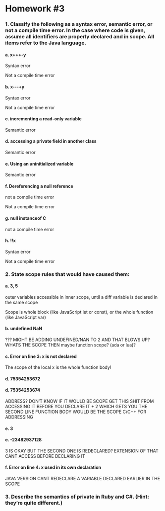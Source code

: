 # Homework #3

### 1. Classify the following as a syntax error, semantic error, or not a compile time error. In the case where code is given, assume all identifiers are properly declared and in scope. All items refer to the Java language.

#### a. x+++-y
Syntax error 

Not a compile time error

#### b. x---+y
Syntax error

Not a compile time error

#### c. incrementing a read-only variable

Semantic error

#### d. accessing a private field in another class

Semantic error

#### e. Using an uninitialized variable

Semantic error

#### f. Dereferencing a null reference
not a compile time error

Not a compile time error

#### g. null instanceof C
not a compile time error 

#### h. !!x
Syntax error

Not a compile time error

### 2. State scope rules that would have caused them:

#### a. 3,  5
outer variables accessible in inner scope, until a diff variable is declared in the same scope


Scope is whole block (like JavaScript let or const), or the whole function (like JavaScript var)

#### b. undefined NaN

???
MIGHT BE ADDING UNDEFINED/NAN TO 2 AND THAT BLOWS UP? WHATS THE SCOPE THEN maybe function scope? (ada or lua)?

#### c. Error on line 3: x is not declared

The scope of the local x is the whole function body!

#### d. 75354253672

#### d. 75354253674

ADDRESS? DON’T KNOW IF IT WOULD BE SCOPE
GET THIS SHIT FROM ACCESSING IT BEFORE YOU DECLARE IT + 2 WHICH GETS YOU THE SECOND LINE FUNCTION BODY WOULD BE THE SCOPE C/C++ FOR ADDRESSING

#### e. 3

#### e. -23482937128

3 IS OKAY BUT THE SECOND ONE IS REDECLARED? EXTENSION OF THAT CANT ACCESS BEFORE DECLARING IT

#### f. Error on line 4: x used in its own declaration

JAVA VERSION CANT REDECLARE A VARIABLE DECLARED EARLIER IN THE SCOPE

### 3. Describe the semantics of private in Ruby and C#. (Hint: they’re quite different.)
